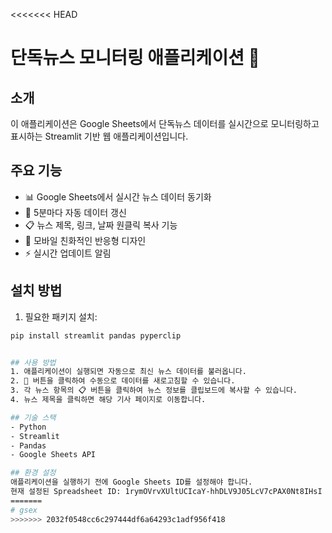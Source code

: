 <<<<<<< HEAD
# 단독뉴스 모니터링 애플리케이션 📰

## 소개
이 애플리케이션은 Google Sheets에서 단독뉴스 데이터를 실시간으로 모니터링하고 표시하는 Streamlit 기반 웹 애플리케이션입니다.

## 주요 기능
- 📊 Google Sheets에서 실시간 뉴스 데이터 동기화
- 🔄 5분마다 자동 데이터 갱신
- 📋 뉴스 제목, 링크, 날짜 원클릭 복사 기능
- 📱 모바일 친화적인 반응형 디자인
- ⚡ 실시간 업데이트 알림

## 설치 방법
1. 필요한 패키지 설치:
```bash
pip install streamlit pandas pyperclip


## 사용 방법
1. 애플리케이션이 실행되면 자동으로 최신 뉴스 데이터를 불러옵니다.
2. 🔄 버튼을 클릭하여 수동으로 데이터를 새로고침할 수 있습니다.
3. 각 뉴스 항목의 📋 버튼을 클릭하여 뉴스 정보를 클립보드에 복사할 수 있습니다.
4. 뉴스 제목을 클릭하면 해당 기사 페이지로 이동합니다.

## 기술 스택
- Python
- Streamlit
- Pandas
- Google Sheets API

## 환경 설정
애플리케이션을 실행하기 전에 Google Sheets ID를 설정해야 합니다.
현재 설정된 Spreadsheet ID: 1rymOVrvXUltUCIcaY-hhDLV9J05LcV7cPAX0Nt8IHsI
=======
# gsex
>>>>>>> 2032f0548cc6c297444df6a64293c1adf956f418
